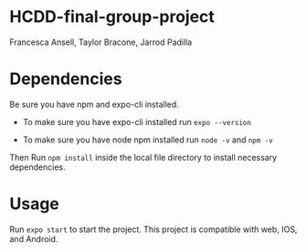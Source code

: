 # HCDD-final-group-project

Francesca Ansell, Taylor Bracone, Jarrod Padilla

# Dependencies 

Be sure you have npm and expo-cli installed. 

* To make sure you have expo-cli installed run 
```expo --version```

* To make sure you have node npm installed run 
``` node -v ``` and 
``` npm -v ```

Then Run ```npm install``` inside the local file directory to install necessary dependencies.

# Usage

Run ```expo start``` to start the project. This project is compatible with web, IOS, and Android. 
